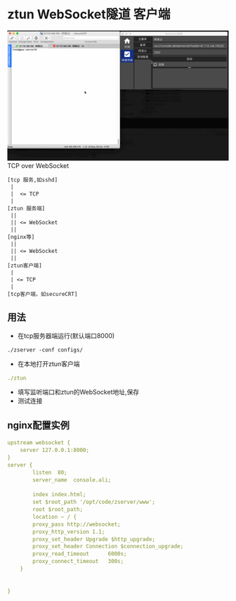 # ztun WebSocket隧道 客户端
![image](./ztun.gif)
TCP over WebSocket

```
[tcp 服务,如sshd]
 |
 |  <= TCP
 |
[ztun 服务端]
 ||
 || <= WebSocket
 ||
[nginx等]
 ||
 || <= WebSocket
 ||
[ztun客户端]
 |
 | <= TCP
 |
[tcp客户端，如secureCRT]
```

## 用法

* 在tcp服务器端运行(默认端口8000) 
```
./zserver -conf configs/
```
* 在本地打开ztun客户端
```yaml
./ztun
```
* 填写监听端口和ztun的WebSocket地址,保存
* 测试连接

## nginx配置实例
```yaml
upstream websocket {
    server 127.0.0.1:8000;
}
server {
        listen  80;
        server_name  console.ali;

        index index.html;
        set $root_path '/opt/code/zserver/www';
        root $root_path;
        location ~ / {
        proxy_pass http://websocket;
        proxy_http_version 1.1;
        proxy_set_header Upgrade $http_upgrade;
        proxy_set_header Connection $connection_upgrade;
        proxy_read_timeout      6000s;
        proxy_connect_timeout   300s;
    }


}
```

